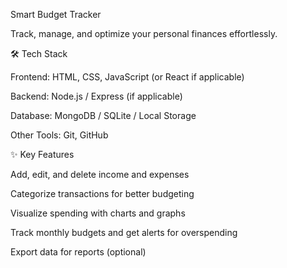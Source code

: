 Smart Budget Tracker

Track, manage, and optimize your personal finances effortlessly.

🛠 Tech Stack

Frontend: HTML, CSS, JavaScript (or React if applicable)

Backend: Node.js / Express (if applicable)

Database: MongoDB / SQLite / Local Storage

Other Tools: Git, GitHub

✨ Key Features

Add, edit, and delete income and expenses

Categorize transactions for better budgeting

Visualize spending with charts and graphs

Track monthly budgets and get alerts for overspending

Export data for reports (optional)